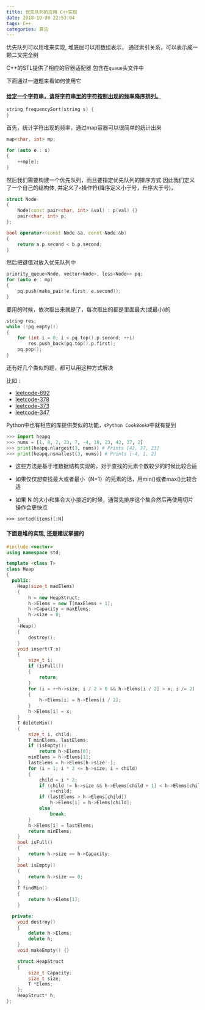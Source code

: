```yaml
---
title: 优先队列的应用 C++实现
date: 2018-10-30 22:53:04
tags: C++
categories: 算法
---
```


优先队列可以用堆来实现, 堆底层可以用数组表示，
通过索引关系，可以表示成一颗二叉完全树
<!--more-->

C++的STL提供了相应的容器适配器
包含在`queue`头文件中


下面通过一道题来看如何使用它
#### [给定一个字符串，请将字符串里的字符按照出现的频率降序排列。](https://leetcode-cn.com/problems/sort-characters-by-frequency/description/)

```cpp
string frequencySort(string s) {
}
```

首先，统计字符出现的频率，通过map容器可以很简单的统计出来

```cpp
map<char, int> mp;

for (auto e : s)
{
    ++mp[e];
}
```

然后我们需要构建一个优先队列，而且要指定优先队列的排序方式
因此我们定义了一个自己的结构体, 并定义了`<`操作符(降序定义小于号，升序大于号)，

```cpp
struct Node
{
    Node(const pair<char, int> &val) : p(val) {}
    pair<char, int> p;
};

bool operator<(const Node &a, const Node &b)
{
    return a.p.second < b.p.second;
}
```

然后把键值对放入优先队列中

```cpp
priority_queue<Node, vector<Node>, less<Node>> pq;
for (auto e : mp)
{
    pq.push(make_pair(e.first, e.second));
}
```

要用的时候，依次取出来就是了，每次取出的都是里面最大(或最小)的

```cpp
string res;
while (!pq.empty())
{
    for (int i = 0; i < pq.top().p.second; ++i)
        res.push_back(pq.top().p.first);
    pq.pop();
}
```

还有好几个类似的题，都可以用这种方式解决

比如 :
+ [leetcode-692](https://leetcode-cn.com/problems/top-k-frequent-words)
+ [leetcode-378](https://leetcode-cn.com/problems/kth-smallest-element-in-a-sorted-matrix)
+ [leetcode-373](https://leetcode-cn.com/problems/find-k-pairs-with-smallest-sums)
+ [leetcode-347](https://leetcode-cn.com/problems/top-k-frequent-elements)


Python中也有相应的库提供类似的功能，`《Python CookBook》`中就有提到

```python
>>> import heapq
>>> nums = [1, 8, 2, 23, 7, -4, 18, 23, 42, 37, 2]
>>> print(heapq.nlargest(3, nums)) # Prints [42, 37, 23]
>>> print(heapq.nsmallest(3, nums)) # Prints [-4, 1, 2]
```

+ 这些方法是基于堆数据结构实现的，对于查找的元素个数较少的时候比较合适

+ 如果仅仅想查找最大或者最小（N=1）的元素的话，用min()或者max()比较合适

+ 如果 N 的大小和集合大小接近的时候，通常先排序这个集合然后再使用切片操作会更快点

`>>> sorted(items)[:N]`

#### 下面是堆的实现, 还是建议掌握的

```cpp
#include <vector>
using namespace std;

template <class T>
class Heap
{
  public:
    Heap(size_t maxElems)
    {
        h = new HeapStruct;
        h->Elems = new T[maxElems + 1];
        h->Capacity = maxElems;
        h->size = 0;
    }
    ~Heap()
    {
        destroy();
    }
    void insert(T x)
    {
        size_t i;
        if (isFull())
        {
            return;
        }
        for (i = ++h->size; i / 2 > 0 && h->Elems[i / 2] > x; i /= 2)
        {
            h->Elems[i] = h->Elems[i / 2];
        }
        h->Elems[i] = x;
    }
    T deleteMin()
    {
        size_t i, child;
        T minElems, lastElems;
        if (isEmpty())
            return h->Elems[0];
        minElems = h->Elems[1];
        lastElems = h->Elems[h->size--];
        for (i = 1; i * 2 <= h->size; i = child)
        {
            child = i * 2;
            if (child != h->size && h->Elems[child + 1] < h->Elems[child])
                ++child;
            if (lastElems > h->Elems[child])
                h->Elems[i] = h->Elems[child];
            else
                break;
        }
        h->Elems[i] = lastElems;
        return minElems;
    }
    bool isFull()
    {
        return h->size == h->Capacity;
    }
    bool isEmpty()
    {
        return h->size == 0;
    }
    T findMin()
    {
        return h->Elems[1];
    }

  private:
    void destroy()
    {
        delete h->Elems;
        delete h;
    }
    void makeEmpty() {}

    struct HeapStruct
    {
        size_t Capacity;
        size_t size;
        T *Elems;
    };
    HeapStruct* h;
};
```